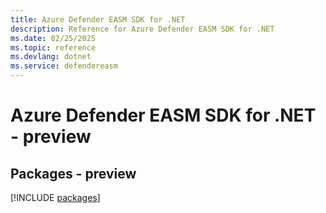 ```yaml
---
title: Azure Defender EASM SDK for .NET
description: Reference for Azure Defender EASM SDK for .NET
ms.date: 02/25/2025
ms.topic: reference
ms.devlang: dotnet
ms.service: defendereasm
---
```

# Azure Defender EASM SDK for .NET - preview
## Packages - preview
[!INCLUDE [packages](defender-easm-index.md)]